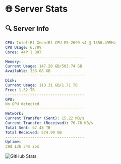 # 🌐 Server Stats
## 🔍 Server Info
```yaml
CPU: Intel(R) Xeon(R) CPU E5-2699 v4 @ 1356.49MHz
CPU Usage: 6.70%
Cores: 44P | 88T
-----------------------------------
Memory:
Current Usage: 147.20 GB/503.74 GB
Available: 353.08 GB
-----------------------------------
Disk:
Current Usage: 113.31 GB/1.71 TB
Free: 1.52 TB
-----------------------------------
GPU:
No GPU detected
-----------------------------------
Network:
Current Transfer (Sent): 15.22 MB/s
Current Transfer (Received): 76.78 KB/s
Total Sent: 67.48 TB
Total Received: 574.99 GB
-----------------------------------
Uptime:
39d 13h 34m 25s
```
![GitHub Stats](https://img.shields.io/badge/Updated-2025-04-16_10:57:14-blue)